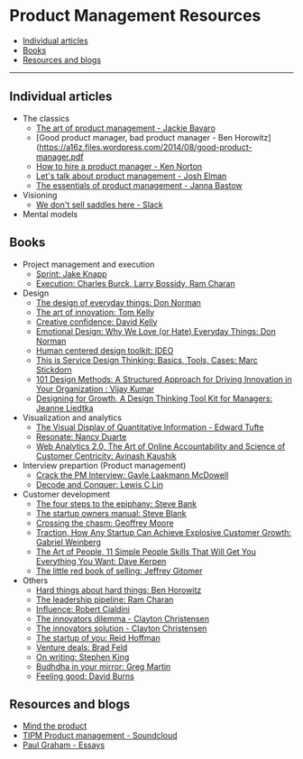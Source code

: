 # Product Management Resources 

* [Individual articles](#individual-articles) 
* [Books](#books)
* [Resources and blogs](#resources-and-blogs)

-----------------

## Individual articles

* The classics
	* [The art of product management - Jackie Bavaro](https://pmblog.quora.com/)
	* [Good product manager, bad product manager - Ben Horowitz](https://a16z.files.wordpress.com/2014/08/good-product-manager.pdf 
	* [How to hire a product manager - Ken Norton](https://www.kennorton.com/essays/productmanager.html)
	* [Let's talk about product management - Josh Elman](https://news.greylock.com/let-s-talk-about-product-management-d7bc5606e0c4)
	* [The essentials of product management - Janna Bastow](https://www.slideshare.net/bastow/essentials-of-product-management-22477334)
* Visioning 
	* [We don't sell saddles here - Slack](https://medium.com/@stewart/we-dont-sell-saddles-here-4c59524d650d)
* Mental models 


## Books 

* Project management and execution 
	* [Sprint: Jake Knapp](https://www.amazon.in/Sprint-Solve-Problems-Test-Ideas/dp/150112174X/)
	* [Execution: Charles Burck,‎ Larry Bossidy,‎ Ram Charan](https://www.amazon.in/Execution-Discipline-Getting-Things-Done/dp/1847940684/)
* Design 
	* [The design of everyday things: Don Norman](https://www.amazon.in/Design-Everyday-Things-Don-Norman/dp/0465050654/)
	* [The art of innovation: Tom Kelly](https://www.amazon.in/Art-Innovation-Updated-42446/dp/1781256144/)
	* [Creative confidence: David Kelly](https://www.amazon.in/Creative-Confidence-Unleashing-Potential-Within/dp/038534936X/)
	* [Emotional Design: Why We Love (or Hate) Everyday Things: Don Norman](https://www.amazon.in/Emotional-Design-Love-Everyday-Things-ebook/dp/B06XCCSHDQ/)
	* [Human centered design toolkit: IDEO](https://www.ideo.com/post/design-kit)
	* [This is Service Design Thinking: Basics, Tools, Cases: Marc Stickdorn](https://www.amazon.in/This-Service-Design-Thinking-Basics/dp/1118156307)
	* [101 Design Methods: A Structured Approach for Driving Innovation in Your Organization : Vijay Kumar](https://www.amazon.in/101-Design-Methods-Structured-Organization/dp/1118083466/)
	* [Designing for Growth, A Design Thinking Tool Kit for Managers: Jeanne Liedtka](https://www.amazon.in/Designing-Growth-Thinking-Managers-Publishing/dp/0231158386/)
* Visualization and analytics 
	* [The Visual Display of Quantitative Information - Edward Tufte](https://www.amazon.in/Visual-Display-Quantitative-Information/dp/0961392142/)
	* [Resonate: Nancy Duarte](https://www.amazon.in/Resonate-Present-Stories-Transform-Audiences/dp/0470632011/)
	* [Web Analytics 2.0, The Art of Online Accountability and Science of Customer Centricity: Avinash Kaushik](https://www.amazon.in/Web-Analytics-2-0-Accountability-Centricity/dp/8126542454/)
* Interview prepartion (Product management)
	* [Crack the PM Interview: Gayle Laakmann McDowell](https://www.amazon.in/Cracking-PM-Interview-Product-Technology/dp/0984782818/)
	* [Decode and Conquer: Lewis C Lin](https://www.amazon.in/Decode-Conquer-Answers-Management-Interviews/dp/0615930417/)
* Customer development 
	* [The four steps to the epiphany: Steve Bank](https://www.amazon.com/Four-Steps-Epiphany-Steve-Blank/dp/0989200507)
	* [The startup owners manual: Steve Blank](https://www.amazon.in/Startup-Step-Step-Building-Company/dp/0984999302/)
	* [Crossing the chasm: Geoffrey Moore](https://www.amazon.in/Crossing-Chasm-3rd-Disruptive-Mainstream/dp/0062292986/)
	* [Traction, How Any Startup Can Achieve Explosive Customer Growth: Gabriel Weinberg](https://www.amazon.in/Traction-Startup-Achieve-Explosive-Customer/dp/0241242533/)
	* [The Art of People, 11 Simple People Skills That Will Get You Everything You Want: Dave Kerpen](https://www.amazon.in/Art-People-Simple-Skills-Everything/dp/0553419404/)
	* [The little red book of selling: Jeffrey Gitomer](https://www.amazon.in/Little-Red-Book-Selling-Principles/)
* Others 
	* [Hard things about hard things: Ben Horowitz](https://www.amazon.in/Hard-Thing-about-Building-Business/dp/0062273205/)
	* [The leadership pipeline: Ram Charan](https://www.amazon.in/Leadership-Pipeline-Build-Powered-Company/dp/8126531223/)
	* [Influence: Robert Cialdini](https://www.amazon.in/Influence-Psychology-Persuasion-Business-Essentials-ebook/dp/B002BD2UUC/)
	* [The innovators dilemma - Clayton Christensen](https://www.amazon.in/Innovators-Dilemma-Revolutionary-Business-Essentials/dp/0060521996/)
	* [The innovators solution - Clayton Christensen](https://www.amazon.in/Innovators-Solution-Creating-Sustaining-Successful/dp/1422196577/)
	* [The startup of you: Reid Hoffman](https://www.amazon.in/Start-up-You-Future-Yourself-Transform/dp/1847940803/)
	* [Venture deals: Brad Feld](https://www.amazon.in/Venture-Deals-Smarter-Lawyer-Capitalist/dp/0470929820/)
	* [On writing: Stephen King](https://www.amazon.in/Writing-Memoir-Craft-Stephen-King/dp/1444723251/)
	* [Budhdha in your mirror: Greg Martin](https://www.amazon.in/Buddha-Your-Mirror-Woody-Hochswender/dp/0967469783/)
	* [Feeling good: David Burns](https://www.amazon.in/Feeling-GooD-New-Mood-Therapy/dp/0380810336)


## Resources and blogs

* [Mind the product](https://www.mindtheproduct.com/)
* [TIPM Product management - Soundcloud](https://soundcloud.com/tipm) 
* [Paul Graham - Essays](http://www.paulgraham.com/articles.html)
